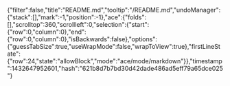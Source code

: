 {"filter":false,"title":"README.md","tooltip":"/README.md","undoManager":{"stack":[],"mark":-1,"position":-1},"ace":{"folds":[],"scrolltop":360,"scrollleft":0,"selection":{"start":{"row":0,"column":0},"end":{"row":0,"column":0},"isBackwards":false},"options":{"guessTabSize":true,"useWrapMode":false,"wrapToView":true},"firstLineState":{"row":24,"state":"allowBlock","mode":"ace/mode/markdown"}},"timestamp":1432647952601,"hash":"621b8d7b7bd30d42dade486ad5eff79a65dce025"}